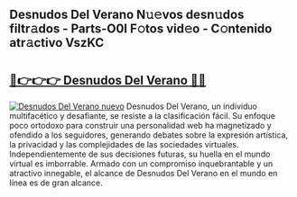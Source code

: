 ## Desnudos Del Verano N𝚞𝚎vos desn𝚞dos filtr𝚊dos - Parts-O0I F𝚘tos vid𝚎o - C𝚘ntenido atr𝚊ctivo VszKC

# <h2><a href="http://mb7um1r.tromn.icu/?c=Desnudos+Del+Verano">🔗👉👉👉 Desnudos Del Verano 🔗🔗</a></h2>

[![Desnudos Del Verano nuevo](https://i.imgur.com/pEAQMta.gif)](http://mb7um1r.tromn.icu/?c=Desnudos+Del+Verano)
Desnudos Del Verano, un individuo multifacético y desafiante, se resiste a la clasificación fácil. Su enfoque poco ortodoxo para construir una personalidad web ha magnetizado y ofendido a los seguidores, generando debates sobre la expresión artística, la privacidad y las complejidades de las sociedades virtuales. Independientemente de sus decisiones futuras, su huella en el mundo virtual es imborrable. Armado con un compromiso inquebrantable y un atractivo innegable, el alcance de Desnudos Del Verano en el mundo en línea es de gran alcance.
